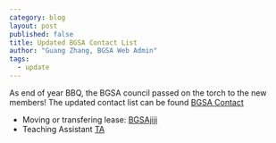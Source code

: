 ```yaml
---
category: blog
layout: post
published: false
title: Updated BGSA Contact List
author: "Guang Zhang, BGSA Web Admin"
tags: 
  - update
---
```


As end of year BBQ, the BGSA council passed on the torch to the new members! The updated contact list can be found [BGSA Contact](http://mcgillbgsa.com/contact/)

- Moving or transfering lease: [BGSAjiji](https://docs.google.com/spreadsheets/d/1s9BcBibvzUni4RXZ90X5_LQtxD_19S6mxys_-VmQ1CM/edit?pli=1#gid=0)
- Teaching Assistant [TA](http://biology.mcgill.ca/grad/ta_posts.html)



